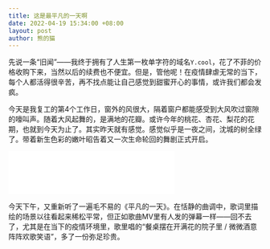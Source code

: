 ```yaml
---
title: 这是最平凡的一天啊
date: 2022-04-19 15:34:00 +08:00
layout: post
author: 熊的猫
---
```


先说一条“旧闻”——我终于拥有了人生第一枚单字符的域名`Y.cool`，花了不菲的价格收购下来，当然以后的续费也不便宜。但是，管他呢！在疫情肆虐无常的当下，每个人都活得很辛苦，再不找点能让自己感觉到甜蜜开心的事情，或许我们都会发疯。

今天是我复工的第4个工作日，窗外的风很大，隔着窗户都能感受到大风吹过窗隙的嚎叫声。随着大风起舞的，是满地的花瓣。或许今年的桃花、杏花、梨花的花期，也就到今天为止了。其实昨天就有感觉。感觉似乎是一夜之间，沈城的树全绿了。带着新生色彩的嫩叶昭告着又一次生命轮回的舞剧正式开启。

<iframe frameborder="no" border="0" marginwidth="0" marginheight="0" width=330 height=86 src="//music.163.com/outchain/player?type=2&id=569214247&auto=0&height=66"></iframe>

今天下午，又重新听了一遍毛不易的《平凡的一天》。在恬静的曲调中，歌词里描绘的场景以往看起来稀松平常，但正如歌曲MV里有人发的弹幕一样——回不去了，尤其是在当下的疫情环境里，歌里唱的“餐桌摆在开满花的院子里 / 微微酒意阵阵欢歌笑语”，多了一份弥足珍贵。